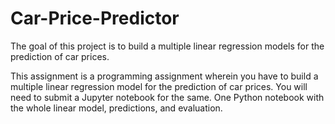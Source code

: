 # Car-Price-Predictor
The goal of this project is to build a multiple linear regression models for the prediction of car prices.

This assignment is a programming assignment wherein you have to build a multiple linear regression model for the prediction of car prices. You will need to submit a Jupyter notebook for the same. 
One Python notebook with the whole linear model, predictions, and evaluation.
